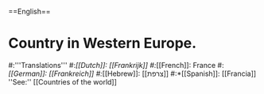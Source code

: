 ==English==

# Country in Western Europe.
#:'''Translations'''
#:*[[Dutch]]: [[Frankrijk]]
#:*[[French]]: France
#:*[[German]]: [[Frankreich]]
#:*[[Hebrew]]: [[צרפת]]
#:*[[Spanish]]: [[Francia]]
''See:'' [[Countries of the world]]